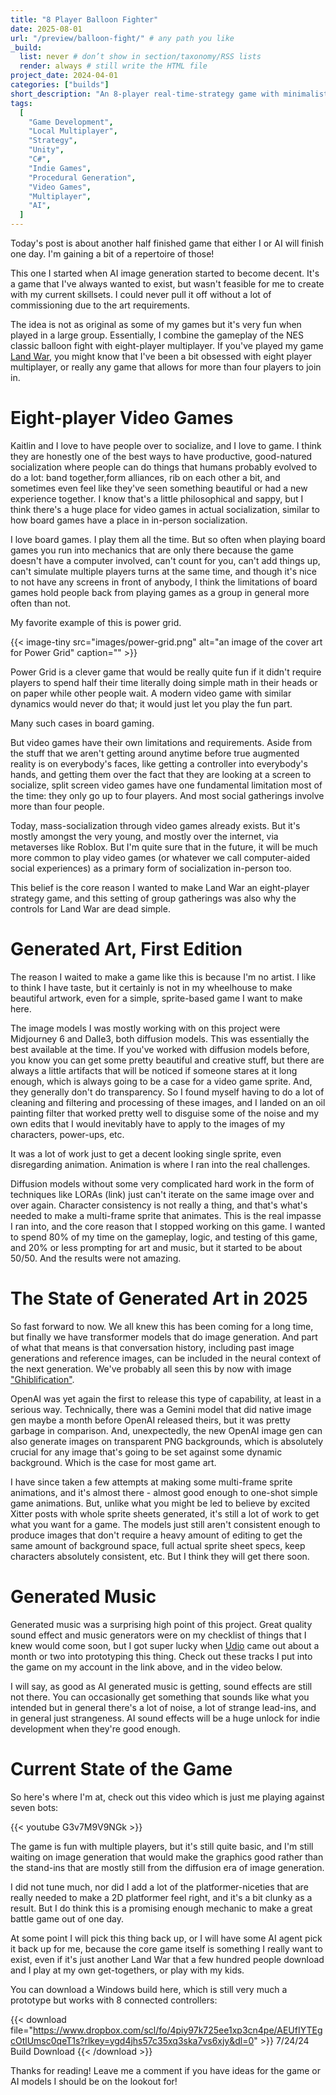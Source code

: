 ```yaml
---
title: "8 Player Balloon Fighter"
date: 2025-08-01
url: "/preview/balloon-fight/" # any path you like
_build:
  list: never # don’t show in section/taxonomy/RSS lists
  render: always # still write the HTML file
project_date: 2024-04-01
categories: ["builds"]
short_description: "An 8-player real-time-strategy game with minimalistic art and deep strategic gameplay."
tags:
  [
    "Game Development",
    "Local Multiplayer",
    "Strategy",
    "Unity",
    "C#",
    "Indie Games",
    "Procedural Generation",
    "Video Games",
    "Multiplayer",
    "AI",
  ]
---
```


Today's post is about another half finished game that either I or AI will finish one day. I'm gaining a bit of a repertoire of those!

This one I started when AI image generation started to become decent. It's a game that I've always wanted to exist, but wasn't feasible for me to create with my current skillsets. I could never pull it off without a lot of commissioning due to the art requirements.

The idea is not as original as some of my games but it's very fun when played in a large group. Essentially, I combine the gameplay of the NES classic balloon fight with eight-player multiplayer. If you've played my game [Land War](/land-war/), you might know that I've been a bit obsessed with eight player multiplayer, or really any game that allows for more than four players to join in.

# Eight-player Video Games

Kaitlin and I love to have people over to socialize, and I love to game. I think they are honestly one of the best ways to have productive, good-natured socialization where people can do things that humans probably evolved to do a lot: band together,form alliances, rib on each other a bit, and sometimes even feel like they've seen something beautiful or had a new experience together. I know that's a little philosophical and sappy, but I think there's a huge place for video games in actual socialization, similar to how board games have a place in in-person socialization.

I love board games. I play them all the time. But so often when playing board games you run into mechanics that are only there because the game doesn't have a computer involved, can't count for you, can't add things up, can't simulate multiple players turns at the same time, and though it's nice to not have any screens in front of anybody, I think the limitations of board games hold people back from playing games as a group in general more often than not.

My favorite example of this is power grid.

{{< image-tiny
    src="images/power-grid.png"
    alt="an image of the cover art for Power Grid"
    caption="" >}}

Power Grid is a clever game that would be really quite fun if it didn't require players to spend half their time literally doing simple math in their heads or on paper while other people wait. A modern video game with similar dynamics would never do that; it would just let you play the fun part.

Many such cases in board gaming.

But video games have their own limitations and requirements. Aside from the stuff that we aren't getting around anytime before true augmented reality is on everybody's faces, like getting a controller into everybody's hands, and getting them over the fact that they are looking at a screen to socialize, split screen video games have one fundamental limitation most of the time: they only go up to four players. And most social gatherings involve more than four people.

Today, mass-socialization through video games already exists. But it's mostly amongst the very young, and mostly over the internet, via metaverses like Roblox. But I'm quite sure that in the future, it will be much more common to play video games (or whatever we call computer-aided social experiences) as a primary form of socialization in-person too.

This belief is the core reason I wanted to make Land War an eight-player strategy game, and this setting of group gatherings was also why the controls for Land War are dead simple.

# Generated Art, First Edition

The reason I waited to make a game like this is because I'm no artist. I like to think I have taste, but it certainly is not in my wheelhouse to make beautiful artwork, even for a simple, sprite-based game I want to make here.

The image models I was mostly working with on this project were Midjourney 6 and Dalle3, both diffusion models. This was essentially the best available at the time. If you've worked with diffusion models before, you know you can get some pretty beautiful and creative stuff, but there are always a little artifacts that will be noticed if someone stares at it long enough, which is always going to be a case for a video game sprite. And, they generally don't do transparency. So I found myself having to do a lot of cleaning and filtering and processing of these images, and I landed on an oil painting filter that worked pretty well to disguise some of the noise and my own edits that I would inevitably have to apply to the images of my characters, power-ups, etc.

It was a lot of work just to get a decent looking single sprite, even disregarding animation. Animation is where I ran into the real challenges.

Diffusion models without some very complicated hard work in the form of techniques like LORAs (link) just can't iterate on the same image over and over again. Character consistency is not really a thing, and that's what's needed to make a multi-frame sprite that animates. This is the real impasse I ran into, and the core reason that I stopped working on this game. I wanted to spend 80% of my time on the gameplay, logic, and testing of this game, and 20% or less prompting for art and music, but it started to be about 50/50. And the results were not amazing.

# The State of Generated Art in 2025

So fast forward to now. We all knew this has been coming for a long time, but finally we have transformer models that do image generation. And part of what that means is that conversation history, including past image generations and reference images, can be included in the neural context of the next generation. We've probably all seen this by now with image ["Ghiblification"](https://www.reuters.com/technology/artificial-intelligence/ghibli-effect-chatgpt-usage-hits-record-after-rollout-viral-feature-2025-04-01/).

OpenAI was yet again the first to release this type of capability, at least in a serious way. Technically, there was a Gemini model that did native image gen maybe a month before OpenAI released theirs, but it was pretty garbage in comparison. And, unexpectedly, the new OpenAI image gen can also generate images on transparent PNG backgrounds, which is absolutely crucial for any image that's going to be set against some dynamic background. Which is the case for most game art.

I have since taken a few attempts at making some multi-frame sprite animations, and it's almost there - almost good enough to one-shot simple game animations. But, unlike what you might be led to believe by excited Xitter posts with whole sprite sheets generated, it's still a lot of work to get what you want for a game. The models just still aren't consistent enough to produce images that don't require a heavy amount of editing to get the same amount of background space, full actual sprite sheet specs, keep characters absolutely consistent, etc. But I think they will get there soon.

# Generated Music

Generated music was a surprising high point of this project. Great quality sound effect and music generators were on my checklist of things that I knew would come soon, but I got super lucky when [Udio](https://www.udio.com/creators/hockenmaier) came out about a month or two into prototyping this thing. Check out these tracks I put into the game on my account in the link above, and in the video below.

I will say, as good as AI generated music is getting, sound effects are still not there. You can occasionally get something that sounds like what you intended but in general there's a lot of noise, a lot of strange lead-ins, and in general just strangeness. AI sound effects will be a huge unlock for indie development when they're good enough.

# Current State of the Game

So here's where I'm at, check out this video which is just me playing against seven bots:

{{< youtube G3v7M9V9NGk >}}

The game is fun with multiple players, but it's still quite basic, and I'm still waiting on image generation that would make the graphics good rather than the stand-ins that are mostly still from the diffusion era of image generation.

I did not tune much, nor did I add a lot of the platformer-niceties that are really needed to make a 2D platformer feel right, and it's a bit clunky as a result. But I do think this is a promising enough mechanic to make a great battle game out of one day.

At some point I will pick this thing back up, or I will have some AI agent pick it back up for me, because the core game itself is something I really want to exist, even if it's just another Land War that a few hundred people download and I play at my own get-togethers, or play with my kids.

You can download a Windows build here, which is still very much a prototype but works with 8 connected controllers:

{{< download file="https://www.dropbox.com/scl/fo/4piy97k725ee1xp3cn4pe/AEUfIYTEgcOtlUmsc0qeT1s?rlkey=ygd4jhs57c35xq3ska7vs6xjy&dl=0" >}}
7/24/24 Build Download
{{< /download >}}

Thanks for reading! Leave me a comment if you have ideas for the game or AI models I should be on the lookout for!
